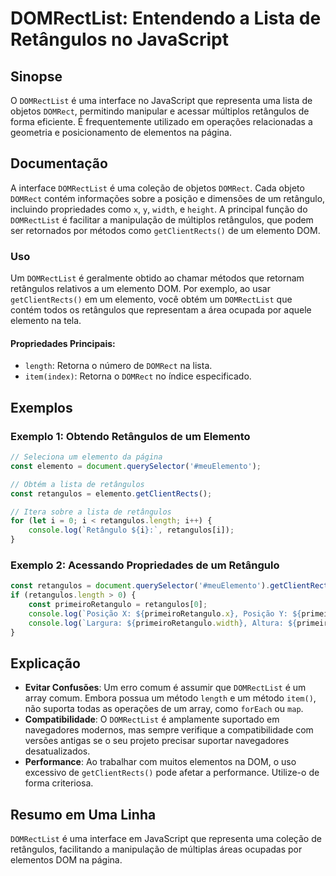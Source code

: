 <!--
Meta Description: # DOMRectList: Entendendo a Lista de Retângulos no JavaScript ## Sinopse O `DOMRectList` é uma interface no JavaScript que representa uma lista de obj...
Meta Keywords: domrectlist, retângulos, elemento, que, uma
-->

# DOMRectList: Entendendo a Lista de Retângulos no JavaScript

## Sinopse
O `DOMRectList` é uma interface no JavaScript que representa uma lista de objetos `DOMRect`, permitindo manipular e acessar múltiplos retângulos de forma eficiente. É frequentemente utilizado em operações relacionadas a geometria e posicionamento de elementos na página.

## Documentação
A interface `DOMRectList` é uma coleção de objetos `DOMRect`. Cada objeto `DOMRect` contém informações sobre a posição e dimensões de um retângulo, incluindo propriedades como `x`, `y`, `width`, e `height`. A principal função do `DOMRectList` é facilitar a manipulação de múltiplos retângulos, que podem ser retornados por métodos como `getClientRects()` de um elemento DOM.

### Uso
Um `DOMRectList` é geralmente obtido ao chamar métodos que retornam retângulos relativos a um elemento DOM. Por exemplo, ao usar `getClientRects()` em um elemento, você obtém um `DOMRectList` que contém todos os retângulos que representam a área ocupada por aquele elemento na tela.

#### Propriedades Principais:
- `length`: Retorna o número de `DOMRect` na lista.
- `item(index)`: Retorna o `DOMRect` no índice especificado.

## Exemplos

### Exemplo 1: Obtendo Retângulos de um Elemento
```javascript
// Seleciona um elemento da página
const elemento = document.querySelector('#meuElemento');

// Obtém a lista de retângulos
const retangulos = elemento.getClientRects();

// Itera sobre a lista de retângulos
for (let i = 0; i < retangulos.length; i++) {
    console.log(`Retângulo ${i}:`, retangulos[i]);
}
```

### Exemplo 2: Acessando Propriedades de um Retângulo
```javascript
const retangulos = document.querySelector('#meuElemento').getClientRects();
if (retangulos.length > 0) {
    const primeiroRetangulo = retangulos[0];
    console.log(`Posição X: ${primeiroRetangulo.x}, Posição Y: ${primeiroRetangulo.y}`);
    console.log(`Largura: ${primeiroRetangulo.width}, Altura: ${primeiroRetangulo.height}`);
}
```

## Explicação
- **Evitar Confusões**: Um erro comum é assumir que `DOMRectList` é um array comum. Embora possua um método `length` e um método `item()`, não suporta todas as operações de um array, como `forEach` ou `map`.
- **Compatibilidade**: O `DOMRectList` é amplamente suportado em navegadores modernos, mas sempre verifique a compatibilidade com versões antigas se o seu projeto precisar suportar navegadores desatualizados.
- **Performance**: Ao trabalhar com muitos elementos na DOM, o uso excessivo de `getClientRects()` pode afetar a performance. Utilize-o de forma criteriosa.

## Resumo em Uma Linha
`DOMRectList` é uma interface em JavaScript que representa uma coleção de retângulos, facilitando a manipulação de múltiplas áreas ocupadas por elementos DOM na página.